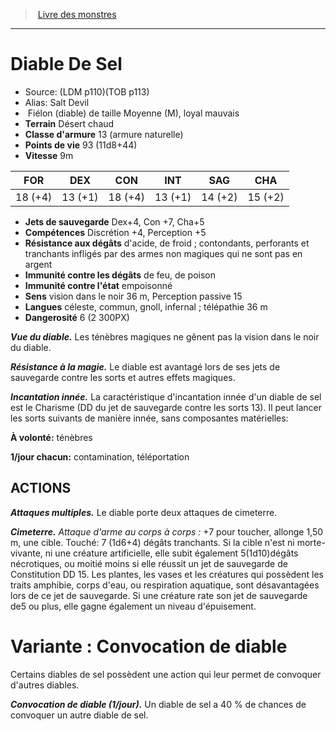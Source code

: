 ﻿> [Livre des monstres](tome_of_beasts.md)

---

# Diable De Sel

- Source: (LDM p110)(TOB p113)
- Alias: Salt Devil
-  Fiélon (diable) de taille Moyenne (M), loyal mauvais
- **Terrain** Désert chaud
- **Classe d'armure** 13 (armure naturelle)
- **Points de vie** 93 (11d8+44)
- **Vitesse** 9m

|FOR|DEX|CON|INT|SAG|CHA|
|---|---|---|---|---|---|
|18 (+4)|13 (+1)|18 (+4)|13 (+1)|14 (+2)|15 (+2)|

- **Jets de sauvegarde** Dex+4, Con +7, Cha+5
- **Compétences** Discrétion +4, Perception +5
- **Résistance aux dégâts** d'acide, de froid ; contondants, perforants et tranchants infligés par des armes non magiques qui ne sont pas en argent
- **Immunité contre les dégâts** de feu, de poison
- **Immunité contre l'état** empoisonné
- **Sens** vision dans le noir 36 m, Perception passive 15
- **Langues** céleste, commun, gnoll, infernal ; télépathie 36 m
- **Dangerosité** 6 (2 300PX)

**_Vue du diable._** Les ténèbres magiques ne gênent pas la vision dans le noir du diable.

**_Résistance à la magie._** Le diable est avantagé lors de ses jets de sauvegarde contre les sorts et autres effets magiques.

**_Incantation innée._** La caractéristique d'incantation innée d'un diable de sel est le Charisme (DD du jet de sauvegarde contre les sorts 13). Il peut lancer les sorts suivants de manière innée, sans composantes matérielles:

**À volonté:** ténèbres

**1/jour chacun:** contamination, téléportation

## ACTIONS

**_Attaques multiples._** Le diable porte deux attaques de cimeterre.

**_Cimeterre._** _Attaque d'arme au corps à corps :_ +7 pour toucher, allonge 1,50 m, une cible. Touché: 7 (1d6+4) dégâts tranchants. Si la cible n'est ni morte-vivante, ni une créature artificielle, elle subit également 5(1d10)dégâts nécrotiques, ou moitié moins si elle réussit un jet de sauvegarde de Constitution DD 15. Les plantes, les vases et les créatures qui possèdent les traits amphibie, corps d'eau, ou respiration aquatique, sont désavantagées lors de ce jet de sauvegarde. Si une créature rate son jet de sauvegarde de5 ou plus, elle gagne également un niveau d'épuisement.

# Variante : Convocation de diable

Certains diables de sel possèdent une action qui leur permet de convoquer d'autres diables.

**_Convocation de diable (1/jour)._** Un diable de sel a 40 % de chances de convoquer un autre diable de sel.

